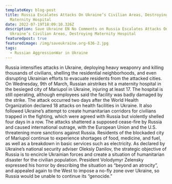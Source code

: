 ```yaml
---
templateKey: blog-post
title: Russia Escalates Attacks On Ukraine’s Civilian Areas, Destroying
  Maternity Hospital
date: 2022-07-19T18:09:10.326Z
description: Save Ukraine EN No Comments on Russia Escalates Attacks On
  Ukraine’s Civilian Areas, Destroying Maternity Hospital
featuredpost: true
featuredimage: /img/saveukraine.org-636-2.jpg
tags:
  - Russian AggressionWar in Ukraine
---
```







Russia intensifies attacks in Ukraine, deploying heavy weaponry and killing thousands of civilians, shelling the residential neighborhoods, and even disrupting Ukrainian efforts to evacuate residents from the attacked cities. On Wednesday, 9th of March, Russian airstrikes hit a maternity hospital in the besieged city of Mariupol in Ukraine, injuring at least 17. The hospital is still operating, although employees said the facility was badly damaged by the strike. The attack occurred two days after the World Health Organization declared 18 attacks on health facilities in Ukraine. It also followed Ukraine’s attempt to create humanitarian corridors for civilians trapped in the fighting, which were agreed with Russia but violently shelled four days in a row. The attacks shattered a supposed cease-fire by Russia and caused international outrage, with the European Union and the U.S. threatening more sanctions against Russia.  Residents of the blockaded city of Mariupol continue to experience shortages of food, medicine, and fuel, as well as a breakdown in basic services such as electricity. As declared by Ukraine’s national security adviser Oleksiy Danilov, the strategic objective of Russia is to encircle Ukrainian forces and create a situation of humanitarian disaster for the civilian population.  President Volodymyr Zelensky expressed his horror by describing the situation as “beyond an atrocity”, and appealed again to the West to impose a no-fly zone over Ukraine, so Russia would be unable to continue its “genocide.”